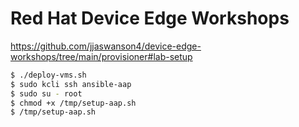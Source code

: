 # Red Hat Device Edge Workshops

https://github.com/jjaswanson4/device-edge-workshops/tree/main/provisioner#lab-setup
```bash
$ ./deploy-vms.sh
$ sudo kcli ssh ansible-aap
$ sudo su - root
$ chmod +x /tmp/setup-aap.sh
$ /tmp/setup-aap.sh
```